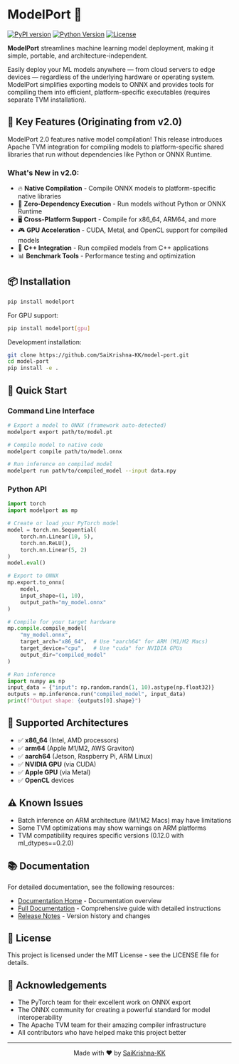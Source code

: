 # ModelPort 🚀

[![PyPI version](https://badge.fury.io/py/model-port.svg)](https://badge.fury.io/py/model-port)
[![Python Version](https://img.shields.io/pypi/pyversions/model-port)](https://pypi.org/project/model-port/)
[![License](https://img.shields.io/pypi/l/model-port)](https://github.com/SaiKrishna-KK/model-port/blob/main/LICENSE)

**ModelPort** streamlines machine learning model deployment, making it simple, portable, and architecture-independent.

Easily deploy your ML models anywhere — from cloud servers to edge devices — regardless of the underlying hardware or operating system. ModelPort simplifies exporting models to ONNX and provides tools for compiling them into efficient, platform-specific executables (requires separate TVM installation).

## 📣 Key Features (Originating from v2.0)

ModelPort 2.0 features native model compilation! This release introduces Apache TVM integration for compiling models to platform-specific shared libraries that run without dependencies like Python or ONNX Runtime.

### What's New in v2.0:
- 🔥 **Native Compilation** - Compile ONNX models to platform-specific native libraries
- 🚀 **Zero-Dependency Execution** - Run models without Python or ONNX Runtime
- 🖥️ **Cross-Platform Support** - Compile for x86_64, ARM64, and more
- 🎮 **GPU Acceleration** - CUDA, Metal, and OpenCL support for compiled models
- 🧰 **C++ Integration** - Run compiled models from C++ applications
- 📊 **Benchmark Tools** - Performance testing and optimization

## 📦 Installation

```bash
pip install modelport
```

For GPU support:

```bash
pip install modelport[gpu]
```

Development installation:

```bash
git clone https://github.com/SaiKrishna-KK/model-port.git
cd model-port
pip install -e .
```

## 🚀 Quick Start

### Command Line Interface

```bash
# Export a model to ONNX (framework auto-detected)
modelport export path/to/model.pt

# Compile model to native code 
modelport compile path/to/model.onnx

# Run inference on compiled model
modelport run path/to/compiled_model --input data.npy
```

### Python API

```python
import torch
import modelport as mp

# Create or load your PyTorch model
model = torch.nn.Sequential(
    torch.nn.Linear(10, 5),
    torch.nn.ReLU(),
    torch.nn.Linear(5, 2)
)
model.eval()

# Export to ONNX
mp.export.to_onnx(
    model, 
    input_shape=(1, 10),
    output_path="my_model.onnx"
)

# Compile for your target hardware
mp.compile.compile_model(
    "my_model.onnx",
    target_arch="x86_64",  # Use "aarch64" for ARM (M1/M2 Macs)
    target_device="cpu",   # Use "cuda" for NVIDIA GPUs
    output_dir="compiled_model"
)

# Run inference
import numpy as np
input_data = {"input": np.random.randn(1, 10).astype(np.float32)}
outputs = mp.inference.run("compiled_model", input_data)
print(f"Output shape: {outputs[0].shape}")
```

## 🔧 Supported Architectures

- ✅ **x86_64** (Intel, AMD processors)
- ✅ **arm64** (Apple M1/M2, AWS Graviton)
- ✅ **aarch64** (Jetson, Raspberry Pi, ARM Linux)
- ✅ **NVIDIA GPU** (via CUDA)
- ✅ **Apple GPU** (via Metal)
- ✅ **OpenCL** devices

## ⚠️ Known Issues

- Batch inference on ARM architecture (M1/M2 Macs) may have limitations
- Some TVM optimizations may show warnings on ARM platforms
- TVM compatibility requires specific versions (0.12.0 with ml_dtypes==0.2.0)

## 📚 Documentation

For detailed documentation, see the following resources:

- [Documentation Home](docs/index.md) - Documentation overview
- [Full Documentation](docs/full_documentation.md) - Comprehensive guide with detailed instructions
- [Release Notes](docs/release_notes.md) - Version history and changes

## 📝 License

This project is licensed under the MIT License - see the LICENSE file for details.

## 🙏 Acknowledgements

- The PyTorch team for their excellent work on ONNX export
- The ONNX community for creating a powerful standard for model interoperability
- The Apache TVM team for their amazing compiler infrastructure
- All contributors who have helped make this project better

---

<p align="center">
  Made with ❤️ by <a href="https://github.com/SaiKrishna-KK">SaiKrishna-KK</a>
</p>
